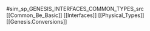 #sim_sp_GENESIS_INTERFACES_COMMON_TYPES_src
[[Common_Be_Basic]]
[[Interfaces]]
[[Physical_Types]]
[[Genesis.Conversions]]
